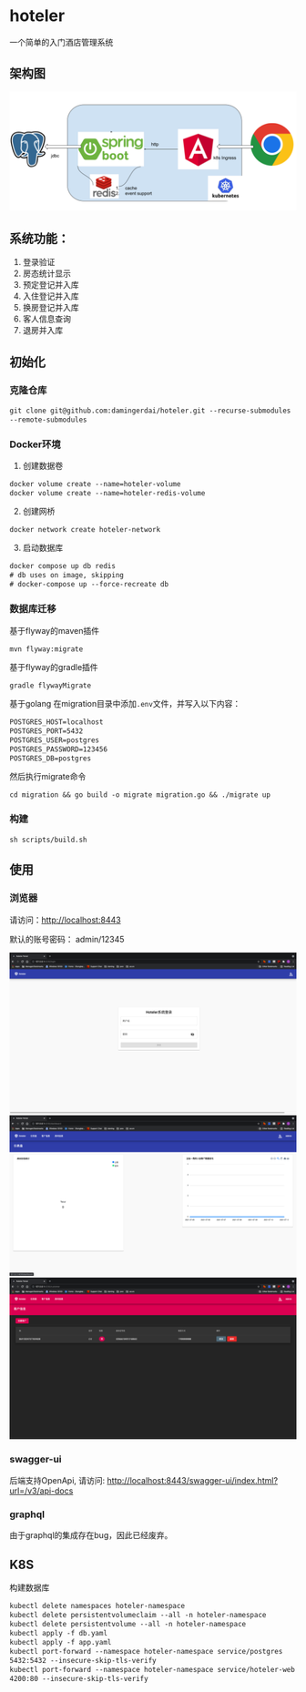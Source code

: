 # hoteler
一个简单的入门酒店管理系统

## 架构图

![architecture](./docs/hoteler-architecture.png)

## 系统功能：
1. 登录验证
2. 房态统计显示
3. 预定登记并入库
4. 入住登记并入库
5. 换房登记并入库
6. 客人信息查询
7. 退房并入库

## 初始化

### 克隆仓库

```shell script
git clone git@github.com:damingerdai/hoteler.git --recurse-submodules --remote-submodules
```

### Docker环境

1. 创建数据卷

```shell script
docker volume create --name=hoteler-volume
docker volume create --name=hoteler-redis-volume
```
2. 创建网桥

```shell script
docker network create hoteler-network
```
3. 启动数据库

```shell script
docker compose up db redis
# db uses on image, skipping
# docker-compose up --force-recreate db
```

### 数据库迁移

基于flyway的maven插件
```shell script
mvn flyway:migrate
```

基于flyway的gradle插件
```shell script
gradle flywayMigrate
```

基于golang
在migration目录中添加`.env`文件，并写入以下内容：
```shell
POSTGRES_HOST=localhost
POSTGRES_PORT=5432
POSTGRES_USER=postgres
POSTGRES_PASSWORD=123456
POSTGRES_DB=postgres
```

然后执行migrate命令
```shell script
cd migration && go build -o migrate migration.go && ./migrate up
```

### 构建

```shell script
sh scripts/build.sh
```

## 使用

### 浏览器

请访问：[http://localhost:8443](http://localhost:8080)

默认的账号密码： admin/12345

![登录](https://raw.githubusercontent.com/damingerdai/hoteler-web/master/screenshots/login.png)
![仪表盘](https://raw.githubusercontent.com/damingerdai/hoteler-web/master/screenshots/dashboard.png)
![暗黑模式](https://raw.githubusercontent.com/damingerdai/hoteler-web/master/screenshots/dark-mode.png)

### swagger-ui

后端支持OpenApi, 请访问: [http://localhost:8443/swagger-ui/index.html?url=/v3/api-docs](http://localhost:8443/swagger-ui/index.html?url=/v3/api-docsl)

### graphql

由于graphql的集成存在bug，因此已经废弃。
<!-- [http://localhost:8080/graphiq](http://localhost:8080/graphiq) -->

## K8S

构建数据库
```
kubectl delete namespaces hoteler-namespace
kubectl delete persistentvolumeclaim --all -n hoteler-namespace
kubectl delete persistentvolume --all -n hoteler-namespace
kubectl apply -f db.yaml
kubectl apply -f app.yaml
kubectl port-forward --namespace hoteler-namespace service/postgres 5432:5432 --insecure-skip-tls-verify
kubectl port-forward --namespace hoteler-namespace service/hoteler-web 4200:80 --insecure-skip-tls-verify
```
